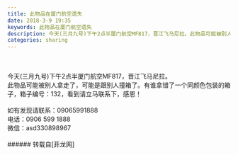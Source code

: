 ```yaml
---
title: 此物品在厦门航空遗失
date: 2018-3-9 19:35
keywords: 此物品在厦门航空遗失
description: 今天(三月九号)下午2点半厦门航空MF817，晋江飞马尼拉。此物品可能被别人拿走了，可能是跟别人撞箱了。有谁拿错了一个同颜色包装的箱子，箱子编号：132，看到请立马联系下，感恩！如有发现请联系：09065991888电话：0906 599 1888微信：asd330898967
categories: sharing
---
```

<td class="t_f" id="postmessage_1179131">

<br/>
<br/>
今天(三月九号)下午2点半厦门航空MF817，晋江飞马尼拉。<br/>
此物品可能被别人拿走了，可能是跟别人撞箱了。有谁拿错了一个同颜色包装的箱子，箱子编号：132，看到请立马联系下，感恩！<br/>
<br/>
如有发现请联系：09065991888<br/>
电话：0906 599 1888<br/>
微信：asd330898967<br/>
<br/>
</td>
###### 转载自[菲龙网]